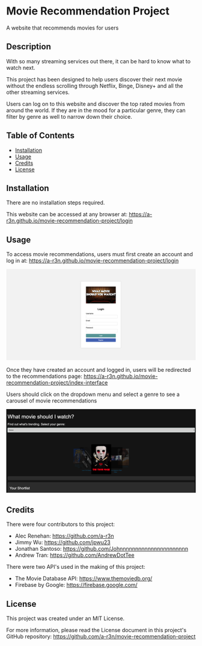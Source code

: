 # Movie Recommendation Project
A website that recommends movies for users

## Description

With so many streaming services out there, it can be hard to know what to watch next. 

This project has been designed to help users discover their next movie without the endless scrolling through Netflix, Binge, Disney+ and all the other streaming services. 

Users can log on to this website and discover the top rated movies from around the world. If they are in the mood for a particular genre, they can filter by genre as well to narrow down their choice. 

## Table of Contents

- [Installation](#installation)
- [Usage](#usage)
- [Credits](#credits)
- [License](#license)

## Installation

There are no installation steps required. 

This website can be accessed at any browser at: https://a-r3n.github.io/movie-recommendation-project/login 

## Usage

To access movie recommendations, users must first create an account and log in at: https://a-r3n.github.io/movie-recommendation-project/login 

![alt text](assets/Screenshot%20-%20Log%20in%20page.png)

Once they have created an account and logged in, users will be redirected to the recommendations page: https://a-r3n.github.io/movie-recommendation-project/index-interface

Users should click on the dropdown menu and select a genre to see a carousel of movie recommendations

![alt text](assets/Screenshot%20-%20Recommendation%20page.png)

## Credits

There were four contributors to this project: 
- Alec Renehan: https://github.com/a-r3n
- Jimmy Wu: https://github.com/jpwu23
- Jonathan Santoso: https://github.com/Johnnnnnnnnnnnnnnnnnnnnnn
- Andrew Tran: https://github.com/AndrewDotTee 

There were two API's used in the making of this project: 
- The Movie Database API: https://www.themoviedb.org/
- Firebase by Google: https://firebase.google.com/ 

## License

This project was created under an MIT License. 

For more information, please read the License document in this project's GitHub repository: https://github.com/a-r3n/movie-recommendation-project

